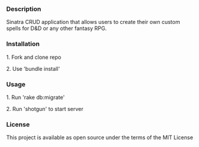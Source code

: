 <h3> Description </h3>
Sinatra CRUD application that allows users to create their own custom spells for D&D or any other fantasy RPG. 

<h3> Installation </h3>
<p>1. Fork and clone repo</p>
2. Use 'bundle install'

<h3> Usage </h3>
<p>1. Run 'rake db:migrate'</p>
2. Run 'shotgun' to start server

<h3> License </h3>
This project is available as open source under the terms of the MIT License